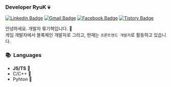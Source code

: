 ### Developer RyuK 💀
[![Linkedin Badge](https://img.shields.io/badge/-LinkedIn-blue?style=flat-square&logo=Linkedin&logoColor=white&link=https://www.linkedin.com/in/ryuchain/)](https://www.linkedin.com/in/ryuchain/) 
[![Gmail Badge](https://img.shields.io/badge/-Gmail-c14438?style=flat-square&logo=Gmail&logoColor=white&link=mailto:ryugihyeok@gmail.com)](mailto:ryugihyeok@gmail.com) 
[![Facebook Badge](https://img.shields.io/badge/-Facebook-1877f2?style=flat-square&logo=facebook&logoColor=white&link=https://facebook.com/Dev.RyuK)](https://facebook.com/Dev.RyuK) 
[![Tistory Badge](https://img.shields.io/badge/-Tistory-orange?style=flat-square&link=https://ryublock.tistory.com/)](https://ryublock.tistory.com/)

안녕하세요. 개발자 류기혁입니다. 👋</br>
게임 개발자에서 블록체인 개발자로 그리고, 현재는 `프론트엔드 개발자`로 활동하고 있습니다.</br>

### 📚 &nbsp;Languages
- **JS/TS** 🐥
- C/C++ 🐣
- Pyhton 🐤
